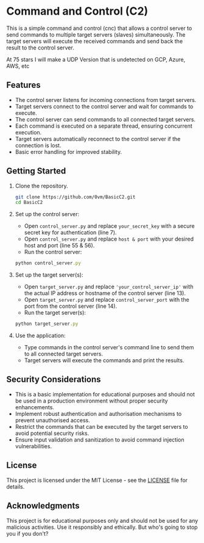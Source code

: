 # Command and Control (C2)

This is a simple command and control (cnc) that allows a control server to send commands to multiple target servers (slaves) simultaneously. The target servers will execute the received commands and send back the result to the control server.

At 75 stars I will make a UDP Version that is undetected on GCP, Azure, AWS, etc

## Features

- The control server listens for incoming connections from target servers.
- Target servers connect to the control server and wait for commands to execute.
- The control server can send commands to all connected target servers.
- Each command is executed on a separate thread, ensuring concurrent execution.
- Target servers automatically reconnect to the control server if the connection is lost.
- Basic error handling for improved stability.

## Getting Started

1. Clone the repository.
   ```bash
   git clone https://github.com/0vm/BasicC2.git
   cd BasicC2
   ```

2. Set up the control server:
   - Open `control_server.py` and replace `your_secret_key` with a secure secret key for authentication (line 7).
   - Open `control_server.py` and replace `host & port` with your desired host and port (line 55 & 56).
   - Run the control server:
   ```ruby
   python control_server.py
   ```

3. Set up the target server(s):
   - Open `target_server.py` and replace `'your_control_server_ip'` with the actual IP address or hostname of the control server (line 13).
   - Open `target_server.py` and replace `control_server_port` with the port from the control server (line 14).
   - Run the target server(s):
   ```ruby
   python target_server.py
   ```

4. Use the application:
   - Type commands in the control server's command line to send them to all connected target servers.
   - Target servers will execute the commands and print the results.

## Security Considerations

- This is a basic implementation for educational purposes and should not be used in a production environment without proper security enhancements.
- Implement robust authentication and authorisation mechanisms to prevent unauthorised access.
- Restrict the commands that can be executed by the target servers to avoid potential security risks.
- Ensure input validation and sanitization to avoid command injection vulnerabilities.

## License

This project is licensed under the MIT License - see the [LICENSE](LICENSE) file for details.

## Acknowledgments

This project is for educational purposes only and should not be used for any malicious activities. Use it responsibly and ethically. But who's going to stop you if you don't?
